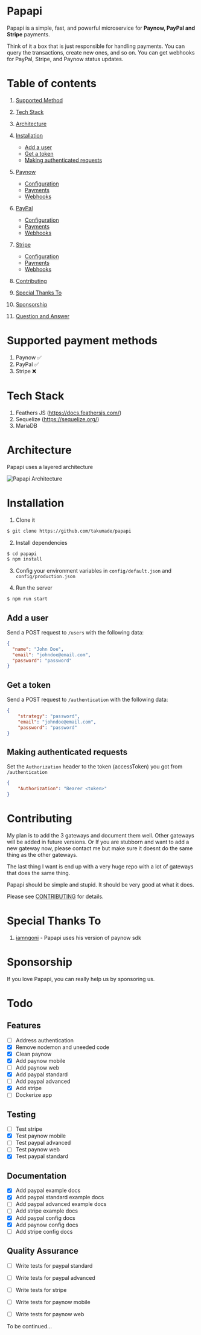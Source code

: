 # Papapi

Papapi is a simple, fast, and powerful microservice for **Paynow, PayPal and Stripe** payments.

Think of it a box that is just responsible for handling payments. You can query the transactions, create new ones, and so on. You can get webhooks for PayPal, Stripe, and Paynow status updates.


# Table of contents
1. [Supported Method](#supported-payment-methods)
2. [Tech Stack](#tech-stack)
3. [Architecture](#architecture)

4. [Installation](#installation)
    - [Add a user](#add-a-user)
    - [Get a token](#get-a-token)
    - [Making authenticated requests](#making-authenticated-requests)
5. [Paynow](#)
    - [Configuration](https://github.com/takumade/papapi/blob/main/docs/paynow/CONFIG.md)
    - [Payments](https://github.com/takumade/papapi/blob/main/docs/paynow/PAYMENTS.md)
    - [Webhooks](https://github.com/takumade/papapi/blob/main/docs/paynow/WEBHOOKS.md)
6. [PayPal](#)
    - [Configuration](https://github.com/takumade/papapi/blob/main/docs/paypal/CONFIG.md)
    - [Payments](https://github.com/takumade/papapi/blob/main/docs/paypal/PAYMENTS.md)
    - [Webhooks](https://github.com/takumade/papapi/blob/main/docs/paypal/WEBHOOKS.md)
7. [Stripe](#)
    - [Configuration](https://github.com/takumade/papapi/blob/main/docs/stripe/CONFIG.md)
    - [Payments](https://github.com/takumade/papapi/blob/main/docs/stripe/PAYMENTS.md)
    - [Webhooks](https://github.com/takumade/papapi/blob/main/docs/stripe/WEBHOOKS.md)
7. [Contributing](#contributing)
8. [Special Thanks To](#special-thanks-to)
9. [Sponsorship](#sponsorship)
10. [Question and Answer](#question-and-answer)
   



# Supported payment methods
1. Paynow ✅
2. PayPal ✅
3. Stripe ❌

# Tech Stack
1. Feathers JS (https://docs.feathersjs.com/)
2. Sequelize (https://sequelize.org/)
3. MariaDB

# Architecture
Papapi uses a layered architecture

![Papapi Architecture](readme-images/papapi.png)


# Installation

1. Clone it

```bash
$ git clone https://github.com/takumade/papapi
```

2. Install dependencies

```bash
$ cd papapi
$ npm install
```

3. Config your environment variables in `config/default.json` and `config/production.json`

4. Run the server

```bash
$ npm run start
```

## Add a user

Send a POST request to `/users` with the following data:

```json
{
  "name": "John Doe",
  "email": "johndoe@email.com",
  "password": "password"
}
```

## Get a token

Send a POST request to `/authentication` with the following data:
    
```json
{
    "strategy": "password",
    "email": "johndoe@email.com",
    "password": "password"
}
```

## Making authenticated requests

Set the `Authorization` header to the token (accessToken) you got from `/authentication`

```json
{
    "Authorization": "Bearer <token>"
}
```




# Contributing
My plan is to add the 3 gateways and document them well. Other gateways will be added in future versions. Or If you are stubborn and want to add a new gateway now, please contact me but make sure it doesnt do the same thing as the other gateways.

The last thing I want is end up with a very huge repo with a lot of gateways that does the same thing.

Papapi should be simple and stupid. It should be very good at what it does.

Please see [CONTRIBUTING](CONTRIBUTING.md) for details.


# Special Thanks To
1. [iamngoni](https://github.com/iamngoni) - Papapi uses his version of paynow sdk

# Sponsorship
If you love Papapi, you can really help us by sponsoring us.


# Todo

## Features
- [ ] Address authentication
- [x] Remove nodemon and uneeded code
- [x] Clean paynow
- [x] Add paynow mobile
- [ ] Add paynow web
- [x] Add paypal standard
- [ ] Add paypal advanced
- [x] Add stripe
- [ ] Dockerize app

## Testing
- [ ] Test stripe
- [x] Test paynow mobile
- [ ] Test paypal advanced
- [ ] Test paynow web
- [x] Test paypal standard

## Documentation
- [x] Add paypal example docs
- [x] Add paypal standard example docs
- [ ] Add paypal advanced example docs
- [ ] Add stripe example docs
- [x] Add paypal config docs
- [x] Add paynow config docs
- [ ] Add stripe config docs

## Quality Assurance
- [ ] Write tests for paypal standard
- [ ] Write tests for paypal advanced
- [ ] Write tests for stripe
- [ ] Write tests for paynow mobile
- [ ] Write tests for paynow web

 

To be continued...